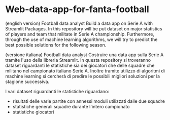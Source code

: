 # Web-data-app-for-fanta-football

(english version)
Football data analyst
Build a data app on Serie A with Streamlit Packages.
In this repository will be put dataset on major statistics of players and team that militate in Serie A championship.
Furthermore, through the use of machine learning algorithms, we will try to predict the best possible solutions for the following season.



(versione italiana)
Football data analyst
Costruire una data app sulla Serie A tramite l'uso della libreria Streamlit.
In questa repository si troveranno dataset riguardanti le statistiche sia dei giocatori
che delle squadre che militano nel campionato italiano Serie A.
Inoltre tramite utilizzo di algoritmi di machine learning si cercherà di predire le possibili migliori soluzioni per la stagione successiva.

I vari dataset riguardanti le statistiche riguardano:
- risultati delle varie partite con annessi moduli utilizzati dalle due squadre
- statistiche generali squadre durante l'intero campionato
- statistiche giocatori
